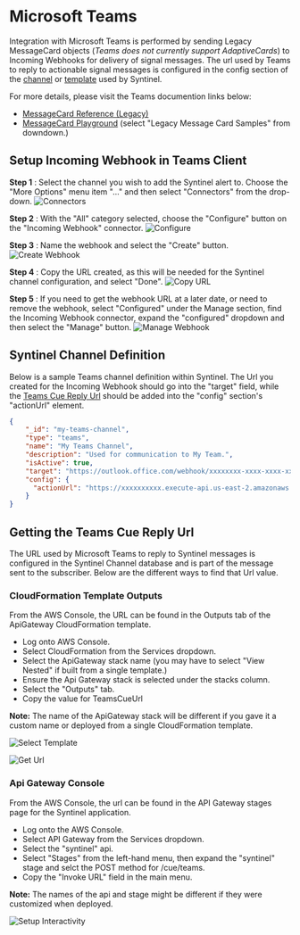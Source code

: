 # Microsoft Teams

Integration with Microsoft Teams is performed by sending Legacy MessageCard objects (*Teams does not currently support AdaptiveCards*) to Incoming Webhooks for delivery of signal messages.  The url used by Teams to reply to actionable signal messages is configured in the config section of the [channel](../../classes/database/channel-db.md) or [template](../../classes/database/template-db.md) used by Syntinel.

For more details, please visit the Teams documention links below: 

- [MessageCard Reference (Legacy)](https://docs.microsoft.com/en-us/outlook/actionable-messages/message-card-reference)
- [MessageCard Playground](https://messagecardplayground.azurewebsites.net) (select "Legacy Message Card Samples" from downdown.)

## Setup Incoming Webhook in Teams Client

**Step 1** : Select the channel you wish to add the Syntinel alert to.  Choose the "More Options" menu item "..." and then select "Connectors" from the drop-down.
![Connectors](../../resources/channels/teams/teams-setup-001.png)

**Step 2** : With the "All" category selected, choose the "Configure" button on the "Incoming Webhook" connector.
![Configure](../../resources/channels/teams/teams-setup-002.png)

**Step 3** : Name the webhook and select the "Create" button.
![Create Webhook](../../resources/channels/teams/teams-setup-003.png)

**Step 4** : Copy the URL created, as this will be needed for the Syntinel channel configuration, and select "Done".
![Copy URL](../../resources/channels/teams/teams-setup-004.png)

**Step 5** : If you need to get the webhook URL at a later date, or need to remove the webhook, select "Configured" under the Manage section, find the Incoming Webhook connector, expand the "configured" dropdown and then select the "Manage" button.
![Manage Webhook](../../resources/channels/teams/teams-setup-005.png)


## Syntinel Channel Definition

Below is a sample Teams channel definition within Syntinel.  The Url you created for the Incoming Webhook should go into the "target" field, while the [Teams Cue Reply Url](#getting-the-teams-cue-reply-url) should be added into the "config" section's "actionUrl" element.

```json
{
    "_id": "my-teams-channel",
    "type": "teams",
    "name": "My Teams Channel",
    "description": "Used for communication to My Team.",
    "isActive": true,
    "target": "https://outlook.office.com/webhook/xxxxxxxx-xxxx-xxxx-xxxx-xxxxxxxxxxx@xxxxxxxx-xxxx-xxxx-xxxx-xxxxxxxxxxxx/IncomingWebhook/xxxxxxxxxxxxxxxxxxxxxxxxxxxxxxxx/xxxxxxxx-xxxx-xxxx-xxxx-xxxxxxxxxxxx",
    "config": {
      "actionUrl": "https://xxxxxxxxxx.execute-api.us-east-2.amazonaws.com/syntinel/cue/teams"
    }
}
```

## Getting the Teams Cue Reply Url

The URL used by Microsoft Teams to reply to Syntinel messages is configured in the Syntinel Channel database and is part of the message sent to the subscriber.   Below are the different ways to find that Url value.

### CloudFormation Template Outputs

From the AWS Console, the URL can be found in the Outputs tab of the ApiGateway CloudFormation template.

- Log onto AWS Console.
- Select CloudFormation from the Services dropdown.
- Select the ApiGateway stack name (you may have to select "View Nested" if built from a single template.)
- Ensure the Api Gateway stack is selected under the stacks column.
- Select the "Outputs" tab.
- Copy the value for TeamsCueUrl

**Note:** The name of the ApiGateway stack will be different if you gave it a custom name or deployed from a single CloudFormation template.

![Select Template](../../resources/channels/apigateway-url-001.png)

![Get Url](../../resources/channels/apigateway-url-002.png)

### Api Gateway Console

From the AWS Console, the url can be found in the API Gateway stages page for the Syntinel application.

- Log onto the AWS Console.
- Select API Gateway from the Services dropdown.
- Select the "syntinel" api.
- Select "Stages" from the left-hand menu, then expand the "syntinel" stage and selct the POST method for /cue/teams.
- Copy the "Invoke URL" field in the main menu.

**Note:** The names of the api and stage might be different if they were customized when deployed.

![Setup Interactivity](../../resources/channels/teams/teams-apigateway-url.png)

